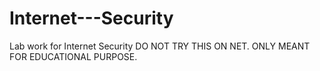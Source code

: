 # Internet---Security
Lab work for Internet Security
DO NOT TRY THIS ON NET. ONLY MEANT FOR EDUCATIONAL PURPOSE.
